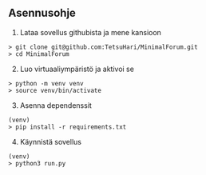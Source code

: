 ## Asennusohje

1. Lataa sovellus githubista ja mene kansioon
```
> git clone git@github.com:TetsuHari/MinimalForum.git
> cd MinimalForum
```
2. Luo virtuaaliympäristö ja aktivoi se
```
> python -m venv venv
> source venv/bin/activate
```
3. Asenna dependenssit
```
(venv)
> pip install -r requirements.txt
```
4. Käynnistä sovellus
```
(venv)
> python3 run.py
```
